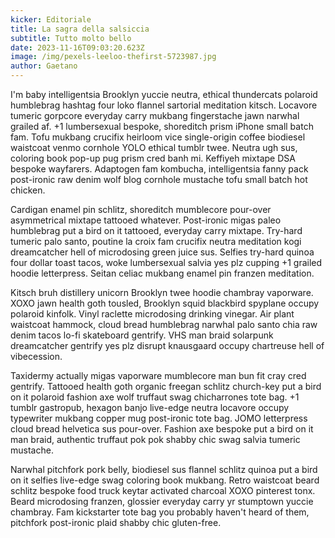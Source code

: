 ```yaml
---
kicker: Editoriale
title: La sagra della salsiccia
subtitle: Tutto molto bello
date: 2023-11-16T09:03:20.623Z
image: /img/pexels-leeloo-thefirst-5723987.jpg
author: Gaetano
---
```

I'm baby intelligentsia Brooklyn yuccie neutra, ethical thundercats polaroid humblebrag hashtag four loko flannel sartorial meditation kitsch. Locavore tumeric gorpcore everyday carry mukbang fingerstache jawn narwhal grailed af. +1 lumbersexual bespoke, shoreditch prism iPhone small batch fam. Tofu mukbang crucifix heirloom vice single-origin coffee biodiesel waistcoat venmo cornhole YOLO ethical tumblr twee. Neutra ugh sus, coloring book pop-up pug prism cred banh mi. Keffiyeh mixtape DSA bespoke wayfarers. Adaptogen fam kombucha, intelligentsia fanny pack post-ironic raw denim wolf blog cornhole mustache tofu small batch hot chicken.



Cardigan enamel pin schlitz, shoreditch mumblecore pour-over asymmetrical mixtape tattooed whatever. Post-ironic migas paleo humblebrag put a bird on it tattooed, everyday carry mixtape. Try-hard tumeric palo santo, poutine la croix fam crucifix neutra meditation kogi dreamcatcher hell of microdosing green juice sus. Selfies try-hard quinoa four dollar toast tacos, woke lumbersexual salvia yes plz cupping +1 grailed hoodie letterpress. Seitan celiac mukbang enamel pin franzen meditation.



Kitsch bruh distillery unicorn Brooklyn twee hoodie chambray vaporware. XOXO jawn health goth tousled, Brooklyn squid blackbird spyplane occupy polaroid kinfolk. Vinyl raclette microdosing drinking vinegar. Air plant waistcoat hammock, cloud bread humblebrag narwhal palo santo chia raw denim tacos lo-fi skateboard gentrify. VHS man braid solarpunk dreamcatcher gentrify yes plz disrupt knausgaard occupy chartreuse hell of vibecession.



Taxidermy actually migas vaporware mumblecore man bun fit cray cred gentrify. Tattooed health goth organic freegan schlitz church-key put a bird on it polaroid fashion axe wolf truffaut swag chicharrones tote bag. +1 tumblr gastropub, hexagon banjo live-edge neutra locavore occupy typewriter mukbang copper mug post-ironic tote bag. JOMO letterpress cloud bread helvetica sus pour-over. Fashion axe bespoke put a bird on it man braid, authentic truffaut pok pok shabby chic swag salvia tumeric mustache.



Narwhal pitchfork pork belly, biodiesel sus flannel schlitz quinoa put a bird on it selfies live-edge swag coloring book mukbang. Retro waistcoat beard schlitz bespoke food truck keytar activated charcoal XOXO pinterest tonx. Beard microdosing franzen, glossier everyday carry yr stumptown yuccie chambray. Fam kickstarter tote bag you probably haven't heard of them, pitchfork post-ironic plaid shabby chic gluten-free.